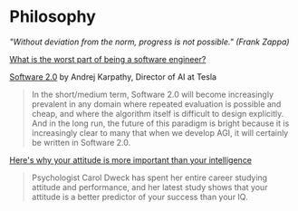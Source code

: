 Philosophy
=============
*"Without deviation from the norm, progress is not possible." (Frank Zappa)*

[What is the worst part of being a software engineer?](https://www.quora.com/What-is-the-worst-part-of-being-a-software-engineer)

[Software 2.0](https://medium.com/@karpathy/software-2-0-a64152b37c35) by Andrej Karpathy, Director of AI at Tesla

> In the short/medium term, Software 2.0 will become increasingly prevalent in any domain where repeated evaluation is possible and cheap, and where the algorithm itself is difficult to design explicitly. And in the long run, the future of this paradigm is bright because it is increasingly clear to many that when we develop AGI, it will certainly be written in Software 2.0.


[Here's why your attitude is more important than your intelligence](https://www.weforum.org/agenda/2017/08/heres-why-your-attitude-is-more-important-than-your-intelligence)

> Psychologist Carol Dweck has spent her entire career studying attitude and performance, and her latest study shows that your attitude is a better predictor of your success than your IQ.